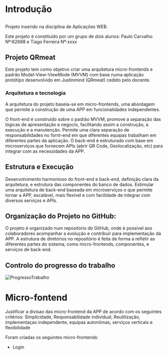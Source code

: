 # Introdução
##
Projeto inserido na disciplina de Aplicações WEB.

Este projeto é constituído por um grupo de dois alunos: Paulo Carvalho Nº:62688 e Tiago Ferreira Nº:xxxx

## Projeto QRmeat
Este projeto tem como objetivo criar uma arquitetura micro-frontends e padrão Model-View-ViewMode (MVVM) com base numa aplicação protótipo desenvolvido em Justinmind (QRmeat) cedido pelo docente. 

### Arquitetura e tecnologia
A arquitetura do projeto baseia-se em micro-frontends, uma abordagem que permite a construção de uma APP em funcionalidades independentes.

O front-end é construído sobre o padrão MVVM, promove a separação das lógicas de apresentação e negocio, facilitando assim a construção, a execução e a manutenção. Permite uma clara separação de responsabilidades no fornt-end em que diferentes equipas trabalham em diferentes partes da aplicação.
O back-end é estruturado com base em microserviços que fornecem APIs (abrir QR Code, Geolocalização, etc) para integrar com as necessidades da APP.

## Estrutura e Execução

Desenvolvimento harmonioso do front-end e back-end, definição clara da arquitetura, e estrutura das componentes do banco de dados. 
Estimular uma arquitetura de back-end baseada em microserviços o que permite tornar a APP, escalável, mais flexível e com facilidade de integrar com diversos serviços e APIs.

## Organização do Projeto no GitHub:
O projeto é organizado num repositório do GitHub, onde é possível aos colaboradores acompanhar a evolução e contribuir para implementação da APP. A estrutura de diretórios no repositório é feita de forma a refletir as diferentes partes do sistema, como micro-frontends, componentes, e serviços de back-end.

## Controlo do progresso do trabalho
![ProgressoTrabalho](https://github.com/PauloRTC/QRmeat/assets/162343860/1b33cb6d-5db0-44a2-a117-e45920f38da7)

# Micro-fontend 
Justificar a divisao das micro-frontend da APP de acordo com os seguintes critérios: Simplicidade, Responsabilidade individual, Reutilização, implementaçao independente, equipas autonômas, serviços verticais e flexibilidade

Foram criadas os seguintes micro-frontends: 
* Login
# 
